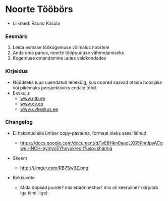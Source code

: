 # Noorte Tööbörs
* Liikmed: Rauno Kosula

### Eesmärk
1. Leida esmase töökogemuse võimalus noortele
1. Anda oma panus, noorte tööpuuduse vähendamiseks
1. Kogemuse omandamine uutes valdkondades

### Kirjeldus
* Nüüdseks luua uuendatud lehekülg, kus noored saavad otsida hooajaks või pikemaks perspektiiviks endale tööd.
* Eeskuju:
	* www.ntb.ee
	* www.cv.ee
	* www.cvkeskus.ee

### Changelog
* Ei hakanud siia ümber copy-pastema, formaat oleks sassi läinud
	* https://docs.google.com/document/d/1vE8Hkn0aeqLXG5PnrJpyACgweiHNCH-bymycEYhxyuk/edit?usp=sharing

* Skeem
	* http://i.imgur.com/RB7Sw3Z.png

* Kokkuvõte
	* Mida õppisid juurde? mis ebaõnnestus? mis oli keeruline? (kirjutab iga tiimi liige).
